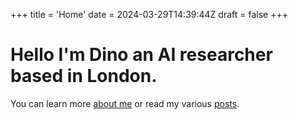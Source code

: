 +++
title = 'Home'
date = 2024-03-29T14:39:44Z
draft = false
+++

# Hello I'm Dino an AI researcher based in London.
You can learn more [about me](/about) or read my various [posts](/posts).

